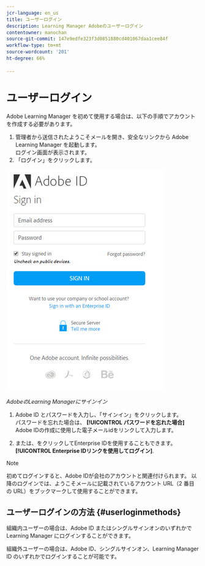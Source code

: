 ```yaml
---
jcr-language: en_us
title: ユーザーログイン
description: Learning Manager Adobeのユーザーログイン
contentowner: manochan
source-git-commit: 147e9edfe323f3d0851880cd401067daa1cee84f
workflow-type: tm+mt
source-wordcount: '201'
ht-degree: 66%

---
```




# ユーザーログイン

Adobe Learning Manager を初めて使用する場合は、以下の手順でアカウントを作成する必要があります。

1. 管理者から送信されたようこそメールを開き、安全なリンクから Adobe Learning Manager を起動します。\
   ログイン画面が表示されます。
1. 「ログイン」をクリックします。

![](assets/adobeid-signin.png)

*AdobeのLearning Managerにサインイン*

1. Adobe ID とパスワードを入力し、「サインイン」をクリックします。\
   パスワードを忘れた場合は、 **[!UICONTROL パスワードを忘れた場合]** Adobe IDの作成に使用した電子メールidをリンクして入力します。

1. または、をクリックしてEnterprise IDを使用することもできます。 **[!UICONTROL Enterprise IDリンクを使用してログイン]**.

>[!NOTE]
>
>初めてログインすると、Adobe IDが会社のアカウントと関連付けられます。 以降のログインでは、ようこそメールに記載されているアカウント URL（2 番目の URL）をブックマークして使用することができます。

## ユーザーログインの方法 {#userloginmethods}

組織内ユーザーの場合は、Adobe ID またはシングルサインオンのいずれかで Learning Manager にログインすることができます。

組織外ユーザーの場合は、Adobe ID、シングルサインオン、Learning Manager ID のいずれかでログインすることが可能です。
